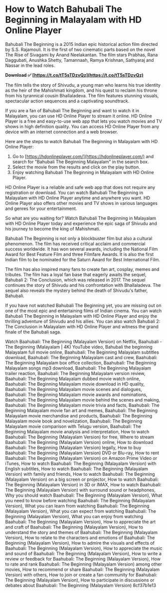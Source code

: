 
 
# How to Watch Bahubali The Beginning in Malayalam with HD Online Player
 
Bahubali The Beginning is a 2015 Indian epic historical action film directed by S.S. Rajamouli. It is the first of two cinematic parts based on the novel The Rise of Sivagami by Anand Neelakantan. The film stars Prabhas, Rana Daggubati, Anushka Shetty, Tamannaah, Ramya Krishnan, Sathyaraj and Nassar in the lead roles.
 
**Download ✅ [https://t.co/tT5sTDzvQz](https://t.co/tT5sTDzvQz)**


 
The film tells the story of Shivudu, a young man who learns his true identity as the heir of the Mahishmati kingdom, and his quest to reclaim his throne from his tyrannical cousin Bhallaladeva. The film features stunning visuals, spectacular action sequences and a captivating soundtrack.
 
If you are a fan of Bahubali The Beginning and want to watch it in Malayalam, you can use HD Online Player to stream it online. HD Online Player is a free and easy-to-use web app that lets you watch movies and TV shows in high definition quality. You can access HD Online Player from any device with an internet connection and a web browser.
 
Here are the steps to watch Bahubali The Beginning in Malayalam with HD Online Player:
 
1. Go to [https://hdonlineplayer.com/](https://hdonlineplayer.com/) and search for "Bahubali The Beginning Malayalam" in the search box.
2. Select the movie from the results and click on the play button.
3. Enjoy watching Bahubali The Beginning in Malayalam with HD Online Player.

HD Online Player is a reliable and safe web app that does not require any registration or download. You can watch Bahubali The Beginning in Malayalam with HD Online Player anytime and anywhere you want. HD Online Player also offers other movies and TV shows in various languages and genres for your entertainment.
 
So what are you waiting for? Watch Bahubali The Beginning in Malayalam with HD Online Player today and experience the epic saga of Shivudu and his journey to become the king of Mahishmati.
  
Bahubali The Beginning is not only a blockbuster film but also a cultural phenomenon. The film has received critical acclaim and commercial success worldwide. It has won several awards, including the National Film Award for Best Feature Film and three Filmfare Awards. It is also the first Indian film to be nominated for the Saturn Award for Best International Film.
 
The film has also inspired many fans to create fan art, cosplay, memes and tributes. The film has a loyal fan base that eagerly awaits the sequel, Bahubali 2: The Conclusion, which was released in 2017. The sequel continues the story of Shivudu and his confrontation with Bhallaladeva. The sequel also reveals the mystery behind the death of Shivudu's father, Bahubali.
 
If you have not watched Bahubali The Beginning yet, you are missing out on one of the most epic and entertaining films of Indian cinema. You can watch Bahubali The Beginning in Malayalam with HD Online Player and enjoy the thrilling adventure of Shivudu and his allies. You can also watch Bahubali 2: The Conclusion in Malayalam with HD Online Player and witness the grand finale of the Bahubali saga.
 
Watch Baahubali: The Beginning (Malayalam Version) on Netflix,  Baahubali - The Beginning (Malayalam | 4K) YouTube video,  Bahubali the beginning Malayalam full movie online,  Baahubali: The Beginning Malayalam subtitles download,  Baahubali: The Beginning Malayalam cast and crew,  Baahubali: The Beginning Malayalam box office collection,  Baahubali: The Beginning Malayalam songs mp3 download,  Baahubali: The Beginning Malayalam trailer reaction,  Baahubali: The Beginning Malayalam version review,  Baahubali: The Beginning Malayalam dubbed movie watch online,  Baahubali: The Beginning Malayalam movie download in HD quality,  Baahubali: The Beginning Malayalam movie scenes and dialogues,  Baahubali: The Beginning Malayalam movie awards and nominations,  Baahubali: The Beginning Malayalam movie behind the scenes and making,  Baahubali: The Beginning Malayalam movie trivia and facts,  Baahubali: The Beginning Malayalam movie fan art and memes,  Baahubali: The Beginning Malayalam movie merchandise and products,  Baahubali: The Beginning Malayalam movie book and novelization,  Baahubali: The Beginning Malayalam movie comparison with Telugu version,  Baahubali: The Beginning Malayalam movie analysis and interpretation,  How to watch Baahubali: The Beginning (Malayalam Version) for free,  Where to stream Baahubali: The Beginning (Malayalam Version) online,  How to download Baahubali: The Beginning (Malayalam Version) legally,  How to buy Baahubali: The Beginning (Malayalam Version) DVD or Blu-ray,  How to rent Baahubali: The Beginning (Malayalam Version) on Amazon Prime Video or iTunes,  How to watch Baahubali: The Beginning (Malayalam Version) with English subtitles,  How to watch Baahubali: The Beginning (Malayalam Version) with family and friends,  How to watch Baahubali: The Beginning (Malayalam Version) on a big screen or projector,  How to watch Baahubali: The Beginning (Malayalam Version) in 3D or IMAX,  How to watch Baahubali: The Beginning (Malayalam Version) with surround sound or headphones,  Why you should watch Baahubali: The Beginning (Malayalam Version),  What you need to know before watching Baahubali: The Beginning (Malayalam Version),  What you can learn from watching Baahubali: The Beginning (Malayalam Version),  What you can expect from watching Baahubali: The Beginning (Malayalam Version),  What you can enjoy from watching Baahubali: The Beginning (Malayalam Version),  How to appreciate the art and craft of Baahubali: The Beginning (Malayalam Version),  How to understand the story and themes of Baahubali: The Beginning (Malayalam Version),  How to relate to the characters and emotions of Baahubali: The Beginning (Malayalam Version),  How to admire the visuals and effects of Baahubali: The Beginning (Malayalam Version),  How to appreciate the music and sound of Baahubali: The Beginning (Malayalam Version),  How to write a review or feedback for Baahubali: The Beginning (Malayalam Version),  How to rate and rank Baahubali: The Beginning (Malayalam Version) among other movies,  How to recommend or share Baahubali: The Beginning (Malayalam Version) with others,  How to join or create a fan community for Baahubali: The Beginning (Malayalam Version),  How to participate in discussions or debates about Baahubali: The Beginning (Malayalam Version)
 8cf37b1e13
 
